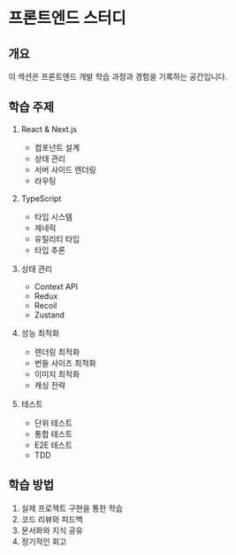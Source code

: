 # 프론트엔드 스터디

## 개요
이 섹션은 프론트엔드 개발 학습 과정과 경험을 기록하는 공간입니다.

## 학습 주제
1. React & Next.js
   - 컴포넌트 설계
   - 상태 관리
   - 서버 사이드 렌더링
   - 라우팅

2. TypeScript
   - 타입 시스템
   - 제네릭
   - 유틸리티 타입
   - 타입 추론

3. 상태 관리
   - Context API
   - Redux
   - Recoil
   - Zustand

4. 성능 최적화
   - 렌더링 최적화
   - 번들 사이즈 최적화
   - 이미지 최적화
   - 캐싱 전략

5. 테스트
   - 단위 테스트
   - 통합 테스트
   - E2E 테스트
   - TDD

## 학습 방법
1. 실제 프로젝트 구현을 통한 학습
2. 코드 리뷰와 피드백
3. 문서화와 지식 공유
4. 정기적인 회고 